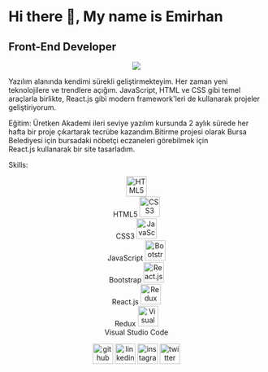 # Hi there 👋, My name is Emirhan
## Front-End Developer        

<p align="center">
    <img src="https://img.freepik.com/premium-vector/frontend-development-web-banner-concept-website-interface-improvement-illustration_277904-4428.jpg?w=600">
</p>

Yazılım alanında kendimi sürekli geliştirmekteyim. Her zaman yeni teknolojilere ve trendlere açığım. JavaScript, HTML ve CSS gibi temel araçlarla birlikte, React.js gibi modern framework'leri de kullanarak projeler geliştiriyorum.

Eğitim: Üretken Akademi ileri seviye yazılım kursunda 2 aylık sürede 
        her  hafta bir proje çıkartarak tecrübe kazandım.Bitirme projesi 
        olarak Bursa  Belediyesi için  bursadaki nöbetçi eczaneleri görebilmek için  
         React.js kullanarak bir site tasarladım.

Skills: 
<p align="center">
    <img src="https://cdn.jsdelivr.net/npm/simple-icons/icons/html5.svg" alt="HTML5" height="40"><br>
    HTML5
    <img src="https://cdn.jsdelivr.net/npm/simple-icons/icons/css3.svg" alt="CSS3" height="40"><br>
    CSS3
    <img src="https://cdn.jsdelivr.net/npm/simple-icons/icons/javascript.svg" alt="JavaScript" height="40"><br>
    JavaScript
    <img src="https://cdn.jsdelivr.net/npm/simple-icons/icons/bootstrap.svg" alt="Bootstrap" height="40"><br>
    Bootstrap
    <img src="https://cdn.jsdelivr.net/npm/simple-icons/icons/react.svg" alt="React.js" height="40"><br>
    React.js
    <img src="https://cdn.jsdelivr.net/npm/simple-icons/icons/redux.svg" alt="Redux" height="40"><br>
    Redux
    <img src="https://cdn.jsdelivr.net/npm/simple-icons/icons/visualstudiocode.svg" alt="Visual Studio Code" height="40"><br>
    Visual Studio Code
</p>

<p align="center">
    <a href="https://github.com/emhnkrty"><img src="https://cdn.jsdelivr.net/npm/simple-icons/icons/github.svg" alt="github" height="40"></a>
    <a href="https://www.linkedin.com/in/emrhnkrty/"><img src="https://cdn.jsdelivr.net/npm/simple-icons/icons/linkedin.svg" alt="linkedin" height="40"></a>
    <a href="https://www.instagram.com/emrhnkrty/"><img src="https://cdn.jsdelivr.net/npm/simple-icons/icons/instagram.svg" alt="instagram" height="40"></a>
    <a href="https://twitter.com/emrhnkrty"><img src="https://cdn.jsdelivr.net/npm/simple-icons/icons/twitter.svg" alt="twitter" height="40"></a>
</p>
